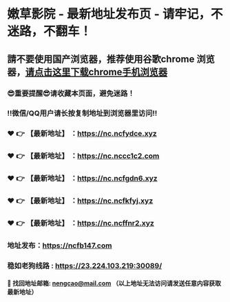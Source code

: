 # 嫩草影院 - 最新地址发布页 - 请牢记，不迷路，不翻车！

## 請不要使用国产浏览器，推荐使用谷歌chrome 浏览器，<a href = "https://www.google.cn/chrome/">请点击这里下载chrome手机浏览器</a>

### :sunglasses:重要提醒:sunglasses:请收藏本页面，避免迷路！
### ‼️微信/QQ用户请长按复制地址到浏览器里访问‼️

### :heart: :point_right: 【最新地址】 ：https://nc.ncfydce.xyz
### :heart: :point_right: 【最新地址】 ：https://nc.nccc1c2.com
### :heart: :point_right: 【最新地址】 ：https://nc.ncfgdn6.xyz
### :heart: :point_right: 【最新地址】 ：https://nc.ncfkfyj.xyz
### :heart: :point_right: 【最新地址】 ：https://nc.ncffnr2.xyz

### 地址发布：https://ncfb147.com
### 稳如老狗线路 : https://23.224.103.219:30089/

#### :e-mail: __找回地址邮箱: nengcao@mail.com （以上地址无法访问请发送任意内容获取最新地址）__
